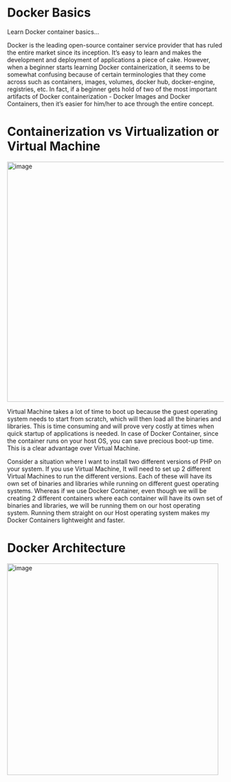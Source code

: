 # Docker Basics

Learn Docker container basics...

Docker is the leading open-source container service provider that has ruled the entire market since its inception. It’s easy to learn and makes the development and deployment of applications a piece of cake. However, when a beginner starts learning Docker containerization, it seems to be somewhat confusing because of certain terminologies that they come across such as containers, images, volumes, docker hub, docker-engine, registries, etc. In fact, if a beginner gets hold of two of the most important artifacts of Docker containerization - Docker Images and Docker Containers, then it’s easier for him/her to ace through the entire concept.

# Containerization vs Virtualization or Virtual Machine

<img width="557" alt="image" src="https://user-images.githubusercontent.com/111513801/185914093-401eb14a-698d-48bf-b862-29fc816251eb.png">

Virtual Machine takes a lot of time to boot up because the guest operating system needs to start from scratch, which will then load all the binaries and libraries. This is time consuming and will prove very costly at times when quick startup of applications is needed. In case of Docker Container, since the container runs on your host OS, you can save precious boot-up time. This is a clear advantage over Virtual Machine.

Consider a situation where I want to install two different versions of PHP on your system. If you use Virtual Machine, It will need to set up 2 different Virtual Machines to run the different versions. Each of these will have its own set of binaries and libraries while running on different guest operating systems. Whereas if we use Docker Container, even though we will be creating 2 different containers where each container will have its own set of binaries and libraries, we will be running them on our host operating system. Running them straight on our Host operating system makes my Docker Containers lightweight and faster.


# Docker Architecture

<img width="491" alt="image" src="https://user-images.githubusercontent.com/111513801/185914743-20071a43-7a34-4aa6-ace1-a687bdfe2373.png">

